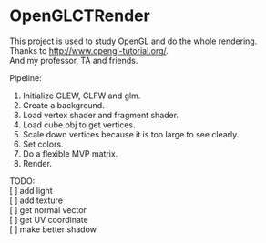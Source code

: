 # OpenGLCTRender

This project is used to study OpenGL and do the whole rendering.  
Thanks to http://www.opengl-tutorial.org/.  
And my professor, TA and friends.  

Pipeline:
1. Initialize GLEW, GLFW and glm.
2. Create a background.
3. Load vertex shader and fragment shader.
4. Load cube.obj to get vertices.
5. Scale down vertices because it is too large to see clearly.
6. Set colors.
7. Do a flexible MVP matrix.
8. Render.

TODO:  
[ ] add light  
[ ] add texture  
[ ] get normal vector  
[ ] get UV coordinate  
[ ] make better shadow  